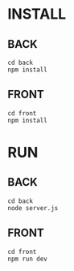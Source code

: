 # INSTALL
## BACK
````
cd back
npm install
````

## FRONT
````
cd front
npm install
````

# RUN
## BACK
````
cd back
node server.js
````

## FRONT
````
cd front
npm run dev
````